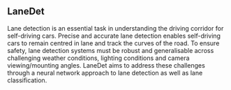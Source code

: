 ## LaneDet
Lane detection is an essential task in understanding the driving corridor for self-driving cars. Precise and accurate lane detection enables self-driving cars to remain centred in lane and track the curves of the road. To ensure safety, lane detection systems must be robust and generalisable across challenging weather conditions, lighting conditions and camera viewing/mounting angles. LaneDet aims to address these challenges through a neural network approach to lane detection as well as lane classification.

